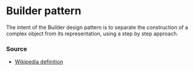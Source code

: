 # Builder pattern

The intent of the Builder design pattern is to separate the construction of a complex object from its representation, using a step by step approach. 

### Source

- [Wikipedia definition](https://en.wikipedia.org/wiki/Builder_pattern)
